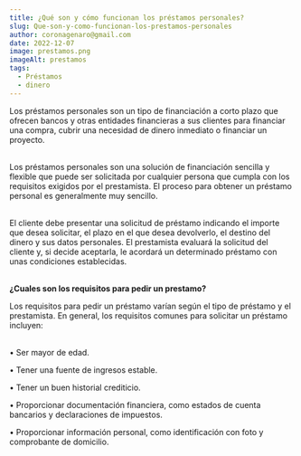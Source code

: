 ```yaml
---
title: ¿Qué son y cómo funcionan los préstamos personales?
slug: Que-son-y-como-funcionan-los-prestamos-personales
author: coronagenaro@gmail.com
date: 2022-12-07
image: prestamos.png
imageAlt: prestamos
tags:
  - Préstamos
  - dinero
---
```

Los préstamos personales son un tipo de financiación a corto plazo que ofrecen bancos y otras entidades financieras a sus clientes para financiar una compra, cubrir una necesidad de dinero inmediato o financiar un proyecto. <br/><br/>

Los préstamos personales son una solución de financiación sencilla y flexible que puede ser solicitada por cualquier persona que cumpla con los requisitos exigidos por el prestamista. El proceso para obtener un préstamo personal es generalmente muy sencillo. <br/><br/>

El cliente debe presentar una solicitud de préstamo indicando el importe que desea solicitar, el plazo en el que desea devolverlo, el destino del dinero y sus datos personales. El prestamista evaluará la solicitud del cliente y, si decide aceptarla, le acordará un determinado préstamo con unas condiciones establecidas.<br/><br/><!--StartFragment-->

**¿Cuales son los requisitos para pedir un prestamo?** 

Los requisitos para pedir un préstamo varían según el tipo de préstamo y el prestamista. En general, los requisitos comunes para solicitar un préstamo incluyen: <br/><br/>

• Ser mayor de edad. 

• Tener una fuente de ingresos estable. 

• Tener un buen historial crediticio. 

• Proporcionar documentación financiera, como estados de cuenta bancarios y declaraciones de impuestos.

 • Proporcionar información personal, como identificación con foto y comprobante de domicilio.

<!--EndFragment-->